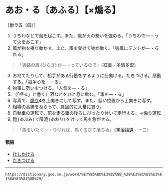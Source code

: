 # あお・る〔あふる〕【×煽る】

［動ラ五（四）］
1. うちわなどで風を起こす。また、風が火の勢いを強める。「うちわで―・って火をおこす」
2. 風が物を揺り動かす。また、風を受けて物が動く。「強風にテントが―・られる」
>「通路の扉 (ひらき) が―・っているので」〈[紅葉](https://dictionary.goo.ne.jp/word/person/%E5%B0%BE%E5%B4%8E%E7%B4%85%E8%91%89/#jn-30751)・[多情多恨](https://dictionary.goo.ne.jp/word/%E5%A4%9A%E6%83%85%E5%A4%9A%E6%81%A8/#jn-136526)〉
3. おだてたりして、相手がある行動をするように仕向ける。たきつける。扇動する。「競争心を―・る」
4. 物事に[勢い](いきおい（勢い）)をつける。「人気を―・る」
5. （「呷る」と書く）酒などをひと息に飲む。「毒を―・る」
6. 写真で、[煽り](https://dictionary.goo.ne.jp/word/%E7%85%BD%E3%82%8A/#jn-1876)**4**を上向きにして写す。また、低い位置から上向きに写す。
7. 相場の高騰をねらって、意図的に大量に買う。
8. 自動車の運転で、前を走る車の後ろにぴったり付いて走行する。→[煽り運転](https://dictionary.goo.ne.jp/word/%E7%85%BD%E3%82%8A%E9%81%8B%E8%BB%A2/#jn-295600)
9. 鐙 (あぶみ) で障泥 (あおり) をけって馬を急がせる。
>「馬をいたく―・りければ、馬くるひて落ちぬ」〈[宇治拾遺](https://dictionary.goo.ne.jp/word/%E5%AE%87%E6%B2%BB%E6%8B%BE%E9%81%BA%E7%89%A9%E8%AA%9E/#jn-18547)・一三〉
        

#### 類語

-   [けしかける](https://dictionary.goo.ne.jp/word/%E5%97%BE%E3%81%91%E3%82%8B/#jn-67720)
-   [たきつける](https://dictionary.goo.ne.jp/word/%E7%84%9A%E3%81%8D%E4%BB%98%E3%81%91%E3%82%8B/#jn-135734)

---
`https://dictionary.goo.ne.jp/word/%E7%85%BD%E3%82%8B_%28%E3%81%82%E3%81%8A%E3%82%8B%29/`